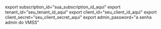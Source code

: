 export subscription_id="sua_subscription_id_aqui"
export tenant_id="seu_tenant_id_aqui"
export client_id="seu_client_id_aqui"
export client_secret="seu_client_secret_aqui"
export admin_password="a senha admin do VMSS"
